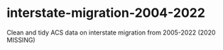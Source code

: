 # interstate-migration-2004-2022
Clean and tidy ACS data on interstate migration from 2005-2022 (2020 MISSING)

